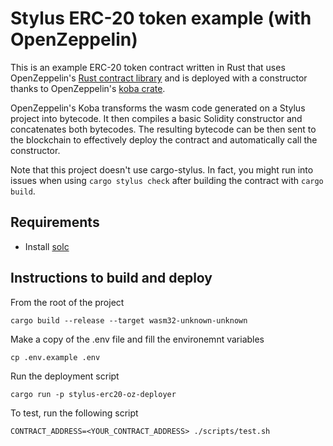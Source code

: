 # Stylus ERC-20 token example (with OpenZeppelin)

This is an example ERC-20 token contract written in Rust that uses OpenZeppelin's [Rust contract library](https://github.com/OpenZeppelin/rust-contracts-stylus) and is deployed with a constructor thanks to OpenZeppelin's [koba crate](https://crates.io/crates/koba).

OpenZeppelin's Koba transforms the wasm code generated on a Stylus project into bytecode. It then compiles a basic Solidity constructor and concatenates both bytecodes. The resulting bytecode can be then sent to the blockchain to effectively deploy the contract and automatically call the constructor.

Note that this project doesn't use cargo-stylus. In fact, you might run into issues when using `cargo stylus check` after building the contract with `cargo build`.

## Requirements

- Install [solc](https://docs.soliditylang.org/en/latest/installing-solidity.html)

## Instructions to build and deploy

From the root of the project

```shell
cargo build --release --target wasm32-unknown-unknown
```

Make a copy of the .env file and fill the environemnt variables

```shell
cp .env.example .env
```

Run the deployment script

```shell
cargo run -p stylus-erc20-oz-deployer
```

To test, run the following script

```shell
CONTRACT_ADDRESS=<YOUR_CONTRACT_ADDRESS> ./scripts/test.sh
```
